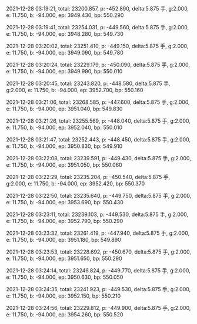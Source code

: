 2021-12-28 03:19:21, total: 23200.857, p: -452.890, delta:5.875 手, g:2.000, e: 11.750, b: -94.000, ep: 3949.430, bp: 550.290

2021-12-28 03:19:41, total: 23254.031, p: -449.560, delta:5.875 手, g:2.000, e: 11.750, b: -94.000, ep: 3948.280, bp: 549.730

2021-12-28 03:20:02, total: 23251.410, p: -449.150, delta:5.875 手, g:2.000, e: 11.750, b: -94.000, ep: 3949.090, bp: 549.780

2021-12-28 03:20:24, total: 23229.179, p: -450.090, delta:5.875 手, g:2.000, e: 11.750, b: -94.000, ep: 3949.990, bp: 550.010

2021-12-28 03:20:45, total: 23243.820, p: -448.580, delta:5.875 手, g:2.000, e: 11.750, b: -94.000, ep: 3952.700, bp: 550.160

2021-12-28 03:21:06, total: 23268.585, p: -447.600, delta:5.875 手, g:2.000, e: 11.750, b: -94.000, ep: 3951.040, bp: 549.830

2021-12-28 03:21:26, total: 23255.569, p: -448.040, delta:5.875 手, g:2.000, e: 11.750, b: -94.000, ep: 3952.040, bp: 550.010

2021-12-28 03:21:47, total: 23252.443, p: -448.450, delta:5.875 手, g:2.000, e: 11.750, b: -94.000, ep: 3950.830, bp: 549.910

2021-12-28 03:22:08, total: 23239.591, p: -449.430, delta:5.875 手, g:2.000, e: 11.750, b: -94.000, ep: 3951.050, bp: 550.060

2021-12-28 03:22:29, total: 23235.204, p: -450.540, delta:5.875 手, g:2.000, e: 11.750, b: -94.000, ep: 3952.420, bp: 550.370

2021-12-28 03:22:50, total: 23235.640, p: -449.750, delta:5.875 手, g:2.000, e: 11.750, b: -94.000, ep: 3953.690, bp: 550.430

2021-12-28 03:23:11, total: 23239.103, p: -449.530, delta:5.875 手, g:2.000, e: 11.750, b: -94.000, ep: 3952.790, bp: 550.290

2021-12-28 03:23:32, total: 23261.419, p: -447.940, delta:5.875 手, g:2.000, e: 11.750, b: -94.000, ep: 3951.180, bp: 549.890

2021-12-28 03:23:53, total: 23228.692, p: -450.670, delta:5.875 手, g:2.000, e: 11.750, b: -94.000, ep: 3951.650, bp: 550.290

2021-12-28 03:24:14, total: 23246.824, p: -449.770, delta:5.875 手, g:2.000, e: 11.750, b: -94.000, ep: 3950.630, bp: 550.050

2021-12-28 03:24:35, total: 23241.923, p: -449.530, delta:5.875 手, g:2.000, e: 11.750, b: -94.000, ep: 3952.150, bp: 550.210

2021-12-28 03:24:56, total: 23229.812, p: -449.900, delta:5.875 手, g:2.000, e: 11.750, b: -94.000, ep: 3954.260, bp: 550.520
